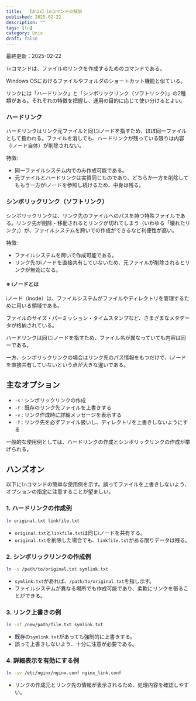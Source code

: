 ```yaml
---
title:  【Unix】lnコマンドの解説
published: 2025-02-22
description: ""
tags: [ln]
category: Unix
draft: false
---
```

最終更新：2025-02-22

`ln`コマンドは、ファイルのリンクを作成するためのコマンドである。

Windows OSにおけるファイルやフォルダのショートカット機能と似ている。

リンクには「ハードリンク」と「シンボリックリンク（ソフトリンク）」の2種類がある。それぞれの特徴を把握し、運用の目的に応じて使い分けるとよい。

### ハードリンク

ハードリンクはリンク元ファイルと同じiノードを指すため、ほぼ同一ファイルとして扱われる。ファイルを消しても、ハードリンクが残っている限りは内容（iノード自体）が削除されない。

特徴:
- 同一ファイルシステム内でのみ作成可能である。  
- 元ファイルとハードリンクは実質同じものであり、どちらか一方を削除してももう一方がiノードを参照し続けるため、中身は残る。


### シンボリックリンク（ソフトリンク）

シンボリックリンクは、リンク先のファイルへのパスを持つ特殊ファイルである。リンク先が削除・移動されるとリンクが切れてしまう（いわゆる「壊れたリンク」）が、ファイルシステムを跨いでの作成ができるなど利便性が高い。

特徴:
- ファイルシステムを跨いで作成可能である。  
- リンク先のiノードを直接共有していないため、元ファイルが削除されるとリンクが無効になる。

#### ※ iノードとは

iノード（inode）は、ファイルシステムがファイルやディレクトリを管理するために用いる領域である。

ファイルのサイズ・パーミッション・タイムスタンプなど、さまざまなメタデータが格納されている。

ハードリンクは同じiノードを指すため、ファイル名が異なっていても内容は同一である。

一方、シンボリックリンクの場合はリンク先のパス情報をもつだけで、iノードを直接共有していないという点が大きな違いである。

## 主なオプション

- `-s` : シンボリックリンクの作成  
- `-f` : 既存のリンク先ファイルを上書きする  
- `-v` : リンク作成時に詳細メッセージを表示する  
- `-T` : リンク先を必ずファイル扱いし、ディレクトリを上書きしないようにする  

一般的な使用例としては、ハードリンクの作成とシンボリックリンクの作成が挙げられる。

## ハンズオン

以下に`ln`コマンドの簡単な使用例を示す。誤ってファイルを上書きしないよう、オプションの指定に注意することが望ましい。

### 1. ハードリンクの作成例

```bash
ln original.txt linkfile.txt
```

- `original.txt`と`linkfile.txt`は同じiノードを共有する。  
- `original.txt`を削除した場合でも、`linkfile.txt`がある限りデータは残る。

### 2. シンボリックリンクの作成例

```bash
ln -s /path/to/original.txt symlink.txt
```

- `symlink.txt`があれば、`/path/to/original.txt`を指し示す。  
- ファイルシステムが異なる場所でも作成可能であり、柔軟にリンクを張ることができる。

### 3. リンク上書きの例

```bash
ln -sf /new/path/file.txt symlink.txt
```

- 既存の`symlink.txt`があっても強制的に上書きする。  
- 誤って上書きしないよう、十分に注意が必要である。

### 4. 詳細表示を有効にする例

```bash
ln -sv /etc/nginx/nginx.conf nginx_link.conf
```

- リンクの作成元とリンク先の情報が表示されるため、処理内容を確認しやすい。

